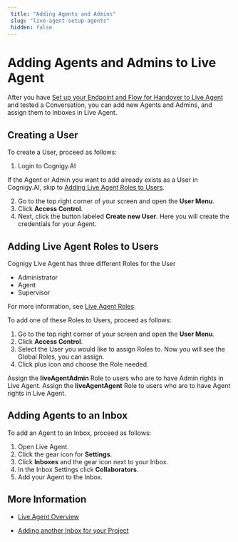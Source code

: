 ```yaml
---
 title: "Adding Agents and Admins" 
 slug: "live-agent-setup-agents" 
 hidden: false 
---
```

# Adding Agents and Admins to Live Agent
<div class="divider"></div>

After you have [Set up your Endpoint and Flow for Handover to Live Agent]({{config.site_url}}ai/handover-providers/live-agent-setup/live-agent-setup-handover/) and tested a Conversation, you can add new Agents and Admins, and assign them to Inboxes in Live Agent.

## Creating a User
<div class="divider"></div>

To create a User, proceed as follows:
1. Login to Cognigy.AI

If the Agent or Admin you want to add already exists as a User in Cognigy.AI, skip to [Adding Live Agent Roles to Users](#Adding-Live-Agent-Roles-to-Users). 

2. Go to the top right corner of your screen and open the **User Menu**.
3. Click **Access Control**.
4. Next, click the button labeled **Create new User**. Here you will create the credentials for your Agent.


## Adding Live Agent Roles to Users
<div class="divider"></div>

Cognigy Live Agent has three different Roles for the User
- Administrator
- Agent
- Supervisor

For more information, see [Live Agent Roles](https://docs.cognigy.com/live-agent/roles/).

To add one of these Roles to Users, proceed as follows:
1. Go to the top right corner of your screen and open the **User Menu**.
2. Click **Access Control**.
3. Select the User you would like to assign Roles to.
Now you will see the Global Roles, you can assign. 
4. Click plus icon and choose the Role needed.

Assign the **liveAgentAdmin** Role to users who are to have Admin rights in Live Agent.
Assign the **liveAgentAgent** Role to users who are to have Agent rights in Live Agent.


## Adding Agents to an Inbox
<div class="divider"></div>

To add an Agent to an Inbox, proceed as follows:
1. Open Live Agent.
2. Click the gear icon for **Settings**.
3. Click **Inboxes** and the gear icon next to your Inbox.
4. In the Inbox Settings click **Collaborators**. 
5. Add your Agent to the Inbox.


## More Information
<div class="divider"></div>

- [Live Agent Overview](https://docs.cognigy.com/live-agent/overview/)

- [Adding another Inbox for your Project](https://docs.cognigy.com/ai/handover-providers/live-agent-setup/live-agent-setup-additional-inbox/)
